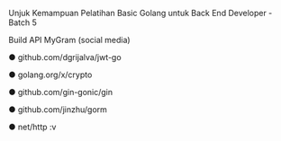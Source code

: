 Unjuk Kemampuan Pelatihan Basic Golang untuk Back End Developer - Batch 5

Build API MyGram (social media)

● github.com/dgrijalva/jwt-go

● golang.org/x/crypto

● github.com/gin-gonic/gin

● github.com/jinzhu/gorm

● net/http :v
